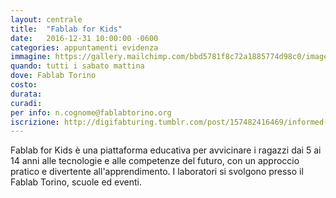 ```yaml
---
layout: centrale
title:  "Fablab for Kids"
date:   2016-12-31 10:00:00 -0600
categories: appuntamenti evidenza
immagine: https://gallery.mailchimp.com/bbd5781f8c72a1885774d98c0/images/53e22cf1-4d8a-4a9a-aa40-0bb26b363ecc.png
quando: tutti i sabato mattina
dove: Fablab Torino
costo: 
durata: 
curadi:
per info: n.cognome@fablabtorino.org
iscrizione: http://digifabturing.tumblr.com/post/157482416469/informed-matter-workshops-series
---
```

Fablab for Kids è una piattaforma educativa per avvicinare i ragazzi dai 5 ai 14 anni alle tecnologie e alle competenze del futuro, con un approccio pratico e divertente all'apprendimento.
I laboratori si svolgono presso il Fablab Torino, scuole ed eventi.